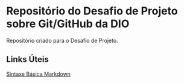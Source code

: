 # Repositório do Desafio de Projeto sobre Git/GitHub da DIO
Repositório criado para o Desafio de Projeto.

## Links Úteis
[Sintaxe Básica Markdown](https://www.markdownguide.org/)
